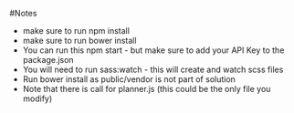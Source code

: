 #Notes

- make sure to run npm install
- make sure to run bower install
- You can run this npm start - but make sure to add your API Key to the package.json
- You will need to run sass:watch - this will create and watch scss files
- Run bower install as public/vendor is not part of solution
- Note that there is call for planner.js (this could be the only file you modify)

